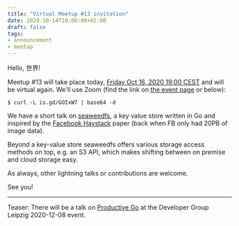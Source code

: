 ```yaml
---
title: "Virtual Meetup #13 invitation"
date: 2020-10-14T10:00:00+02:00
draft: false
tags:
- announcement
- meetup
---
```


Hello, 世界!

Meetup #13 will take place today, [Friday Oct 16, 2020 19:00
CEST](https://www.meetup.com/Leipzig-Golang/events/268785569/) and will be
virtual again. We'll use Zoom (find the link on [the event
page](https://www.meetup.com/Leipzig-Golang/events/268785569/) or below):

```shell
$ curl -L is.gd/GOIxW7 | base64 -d
```

We have a short talk on [seaweedfs](https://github.com/chrislusf/seaweedfs), a
key value store written in Go and inspired by the [Facebook
Haystack](https://www.usenix.org/legacy/event/osdi10/tech/full_papers/Beaver.pdf)
paper (back when FB only had 20PB of image data).

Beyond a key-value store seaweedfs offers various storage access methods on
top, e.g. an S3 API, which makes shifting between on premise and cloud storage
easy.

As always, other lightning talks or contributions are welcome.

See you!

----

Teaser: There will be a talk on [Productive
Go](https://www.meetup.com/Developer-Group-Leipzig/events/273876459/) at the
Developer Group Leipzig 2020-12-08 event.
